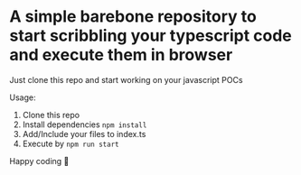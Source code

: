 # A simple barebone repository to start scribbling your typescript code and execute them in browser

Just clone this repo and start working on your javascript POCs

Usage:
1. Clone this repo
2. Install dependencies `npm install`
3. Add/Include your files to index.ts
4. Execute by `npm run start`

Happy coding :metal:
